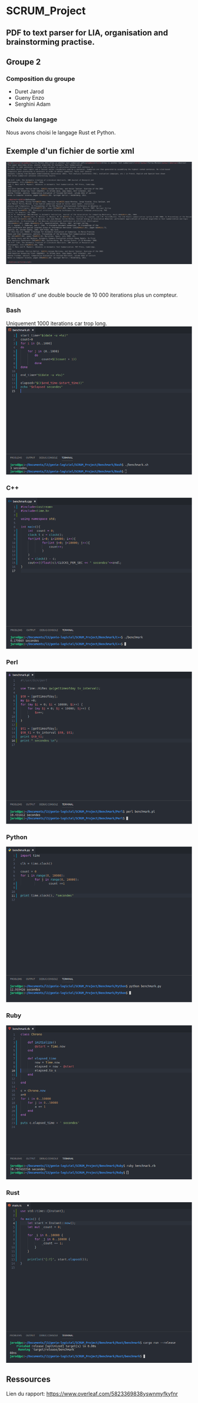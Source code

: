 # SCRUM_Project

## PDF to text parser for LIA, organisation and brainstorming practise.

## Groupe 2

### Composition du groupe

* Duret Jarod
* Gueny Enzo
* Serghini Adam

### Choix du langage

Nous avons choisi le langage Rust et Python.

## Exemple d'un fichier de sortie xml

![ScreenShot](./screenshot/xmlExample.png)

## Benchmark

Utilisation d' une double boucle de 10 000 iterations plus un compteur.

### Bash

Uniquement 1000 iterations car trop long.
![ScreenShot](./Benchmark/Screenshot/bash.png)

### C++

![ScreenShot](./Benchmark/Screenshot/c++.png)

### Perl

![ScreenShot](./Benchmark/Screenshot/perl.png)

### Python

![ScreenShot](./Benchmark/Screenshot/python.png)

### Ruby

![ScreenShot](./Benchmark/Screenshot/ruby.png)

### Rust

![ScreenShot](./Benchmark/Screenshot/rust.png)

## Ressources

Lien du rapport: <https://www.overleaf.com/5823369838yswnmyfkyfnr>
